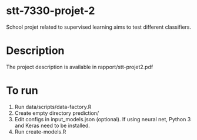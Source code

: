 # stt-7330-projet-2
School projet related to supervised learning aims to test different classifiers. 

# Description

The project description is available in rapport/stt-projet2.pdf

# To run

1. Run data/scripts/data-factory.R
2. Create empty directory prediction/
3. Edit configs in input_models.json (optional). If using neural net, Python 3 and Keras need to be installed. 
4. Run create-models.R
